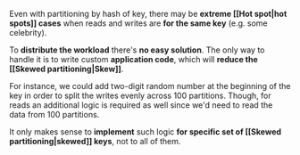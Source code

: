 Even with partitioning by hash of key, there may be **extreme [[Hot spot|hot spots]] cases** when reads and writes are **for the same key** (e.g. some celebrity).

To **distribute the workload** there's **no easy solution**. The only way to handle it is to write custom **application code**, which will **reduce the [[Skewed partitioning|Skew]]**.

For instance, we could add two-digit random number at the beginning of the key in order to split the writes evenly across 100 partitions. Though, for reads an additional logic is required as well since we'd need to read the data from 100 partitions.

It only makes sense to **implement** such logic **for specific set of [[Skewed partitioning|skewed]] keys**, not to all of them.

